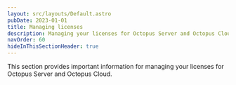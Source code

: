 ```yaml
---
layout: src/layouts/Default.astro
pubDate: 2023-01-01
title: Managing licenses
description: Managing your licenses for Octopus Server and Octopus Cloud.
navOrder: 60
hideInThisSectionHeader: true
---
```


This section provides important information for managing your licenses for Octopus Server and Octopus Cloud.

